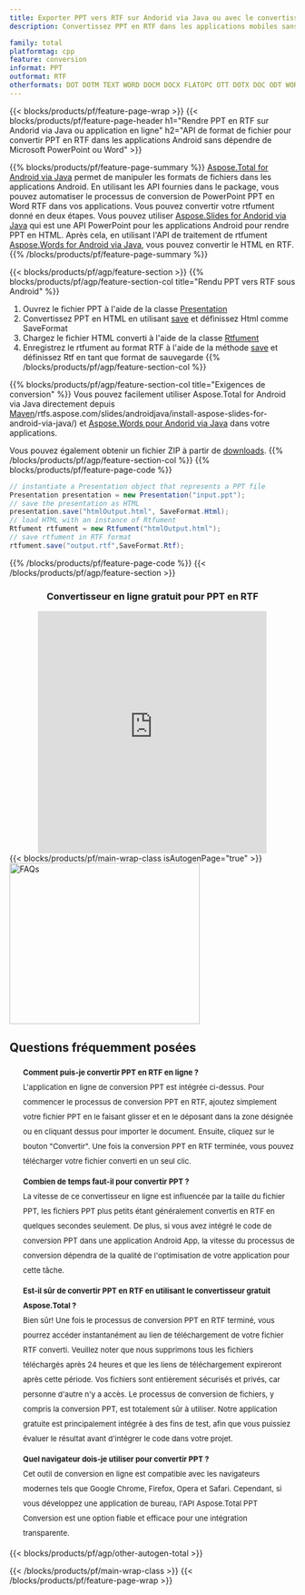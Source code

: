 ```yaml
---
title: Exporter PPT vers RTF sur Andorid via Java ou avec le convertisseur en ligne gratuit
description: Convertissez PPT en RTF dans les applications mobiles sans installer de logiciel ou en ligne. Testez rapidement le convertisseur en ligne PPT vers RTF gratuit avant d'intégrer le code.

family: total
platformtag: cpp
feature: conversion
informat: PPT
outformat: RTF
otherformats: DOT DOTM TEXT WORD DOCM DOCX FLATOPC OTT DOTX DOC ODT WORDML
---
```

{{< blocks/products/pf/feature-page-wrap >}}
{{< blocks/products/pf/feature-page-header h1="Rendre PPT en RTF sur Andorid via Java ou application en ligne" h2="API de format de fichier pour convertir PPT en RTF dans les applications Android sans dépendre de Microsoft PowerPoint ou Word" >}}

{{% blocks/products/pf/feature-page-summary %}}
[Aspose.Total for Android via Java](https://products.aspose.com/total/android-java/) permet de manipuler les formats de fichiers dans les applications Android. En utilisant les API fournies dans le package, vous pouvez automatiser le processus de conversion de PowerPoint PPT en Word RTF dans vos applications.
Vous pouvez convertir votre rtfument donné en deux étapes. Vous pouvez utiliser [Aspose.Slides for Andorid via Java](https://products.aspose.com/slides/android-java/) qui est une API PowerPoint pour les applications Android pour rendre PPT en HTML. Après cela, en utilisant l'API de traitement de rtfument [Aspose.Words for Android via Java](https://products.aspose.com/words/android-java/), vous pouvez convertir le HTML en RTF. 
{{% /blocks/products/pf/feature-page-summary  %}}

{{< blocks/products/pf/agp/feature-section >}}
{{% blocks/products/pf/agp/feature-section-col title="Rendu PPT vers RTF sous Android" %}}
1. Ouvrez le fichier PPT à l'aide de la classe [Presentation](https://reference.aspose.com/slides/java/com.aspose.slides/Presentation)
2. Convertissez PPT en HTML en utilisant [save](https://reference.aspose.com/slides/java/com.aspose.slides/Presentation#save-java.lang.String-int-com.aspose.slides.MéthodeISaveOptions-) et définissez Html comme SaveFormat
3. Chargez le fichier HTML converti à l'aide de la classe [Rtfument](https://reference.aspose.com/words/java/com.aspose.words/Rtfument)
4. Enregistrez le rtfument au format RTF à l'aide de la méthode [save](https://reference.aspose.com/words/java/com.aspose.words/Rtfument#save(java.lang.String,int)) et définissez Rtf en tant que format de sauvegarde
{{% /blocks/products/pf/agp/feature-section-col %}}

{{% blocks/products/pf/agp/feature-section-col title="Exigences de conversion" %}}
Vous pouvez facilement utiliser Aspose.Total for Android via Java directement depuis [Maven](https://releases.aspose.com/total/java/)/rtfs.aspose.com/slides/androidjava/install-aspose-slides-for-android-via-java/) et [Aspose.Words pour Andorid via Java](https://rtfs.aspose.com/words/java/install-aspose-words-for-android-via-java/#install-asposewords-for-android-via-java-from-maven-repository) dans votre applications.

Vous pouvez également obtenir un fichier ZIP à partir de [downloads](https://releases.aspose.com/total/androidjava).
{{% /blocks/products/pf/agp/feature-section-col %}}
{{% blocks/products/pf/feature-page-code %}}
```cs
// instantiate a Presentation object that represents a PPT file
Presentation presentation = new Presentation("input.ppt");
// save the presentation as HTML
presentation.save("htmlOutput.html", SaveFormat.Html);
// load HTML with an instance of Rtfument
Rtfument rtfument = new Rtfument("htmlOutput.html");
// save rtfument in RTF format
rtfument.save("output.rtf",SaveFormat.Rtf);   
```

{{% /blocks/products/pf/feature-page-code %}}
{{< /blocks/products/pf/agp/feature-section >}}

<div class="container-fluid agp-content bg-white aboutfile box-1 vh100 section nopbtm">
<div class=container>
<div class=row>
<div class="demobox tc col-md-12 padding-0" align="center">

<h3>Convertisseur en ligne gratuit pour PPT en RTF</h3>

<iframe title="Outil en ligne de conversion rtf en ppt" style="border: none; height: 426px;" scrolling="no" src="https://total-conversion-app-65z5r2lp.k8s.dynabic.com/?to=rtf&from=ppt" id="child-iframe" width="80%"></iframe>

</div></div>
</div></div>
{{< blocks/products/pf/main-wrap-class isAutogenPage="true" >}}
<style>.howtolist li{margin-right: 0!important;line-height: 26px;position: relative;margin-bottom: 10px;font-size: 13px;list-style-type: none;}</style>
<div class="col-md-12 tl bg-gray-dark howtolist section">
  <a class="anchor" name="faqpage"></a>
  <div class="container tl dflex" itemscope="" itemtype="https://schema.org/FAQPage">
      <div class="col-md-4 howtosectiongfx">
          <img class="social-panel-hide-on-mobile" src="https://www.groupdocs.cloud/templates/brand/images/groupdocs/conversion/groupdocs_conversion-brand.png" alt="FAQs" width="335" height="283">
      </div>
      <div class="howtosection col-md-8">
          <div>
              <h2>Questions fréquemment posées</h2>
              <ul>
                  <li itemscope="" itemprop="mainEntity" itemtype="https://schema.org/Question">
                      <div>
                          <span itemprop="name"><b>Comment puis-je convertir PPT en RTF en ligne ?</b></span>
                      </div>
                      <div itemscope="" itemprop="acceptedAnswer" itemtype="https://schema.org/Answer">
                          <span itemprop="text">L'application en ligne de conversion PPT est intégrée ci-dessus. Pour commencer le processus de conversion PPT en RTF, ajoutez simplement votre fichier PPT en le faisant glisser et en le déposant dans la zone désignée ou en cliquant dessus pour importer le document. Ensuite, cliquez sur le bouton "Convertir". Une fois la conversion PPT en RTF terminée, vous pouvez télécharger votre fichier converti en un seul clic.</span>
                      </div>
                  </li>
                  <li itemscope="" itemprop="mainEntity" itemtype="https://schema.org/Question">
                      <div>
                          <span itemprop="name"><b>Combien de temps faut-il pour convertir PPT ?</b></span>
                      </div>
                      <div itemscope="" itemprop="acceptedAnswer" itemtype="https://schema.org/Answer">
                          <span itemprop="text">La vitesse de ce convertisseur en ligne est influencée par la taille du fichier PPT, les fichiers PPT plus petits étant généralement convertis en RTF en quelques secondes seulement. De plus, si vous avez intégré le code de conversion PPT dans une application Android App, la vitesse du processus de conversion dépendra de la qualité de l'optimisation de votre application pour cette tâche.</span>
                      </div>
                  </li>
                  <li itemscope="" itemprop="mainEntity" itemtype="https://schema.org/Question">
                      <div>
                          <span itemprop="name"><b>Est-il sûr de convertir PPT en RTF en utilisant le convertisseur gratuit Aspose.Total ?</b></span>
                      </div>
                      <div itemscope="" itemprop="acceptedAnswer" itemtype="https://schema.org/Answer">
                          <span itemprop="text">Bien sûr! Une fois le processus de conversion PPT en RTF terminé, vous pourrez accéder instantanément au lien de téléchargement de votre fichier RTF converti. Veuillez noter que nous supprimons tous les fichiers téléchargés après 24 heures et que les liens de téléchargement expireront après cette période. Vos fichiers sont entièrement sécurisés et privés, car personne d'autre n'y a accès. Le processus de conversion de fichiers, y compris la conversion PPT, est totalement sûr à utiliser. Notre application gratuite est principalement intégrée à des fins de test, afin que vous puissiez évaluer le résultat avant d'intégrer le code dans votre projet.</span>
                      </div>
                  </li>                 
                  <li itemscope="" itemprop="mainEntity" itemtype="https://schema.org/Question">
                      <div>
                          <span itemprop="name"><b>Quel navigateur dois-je utiliser pour convertir PPT ?</b></span>
                      </div>
                      <div itemscope="" itemprop="acceptedAnswer" itemtype="https://schema.org/Answer">
                          <span itemprop="text">Cet outil de conversion en ligne est compatible avec les navigateurs modernes tels que Google Chrome, Firefox, Opera et Safari. Cependant, si vous développez une application de bureau, l'API Aspose.Total PPT Conversion est une option fiable et efficace pour une intégration transparente.</span>
                      </div>
                  </li>
              </ul>
          </div>
      </div>
  </div>
{{< blocks/products/pf/agp/other-autogen-total >}}

{{< /blocks/products/pf/main-wrap-class >}}
{{< /blocks/products/pf/feature-page-wrap >}}